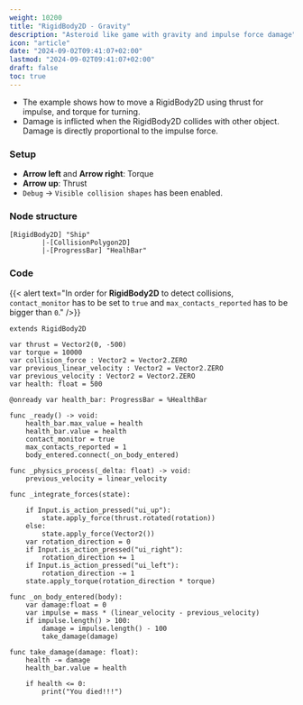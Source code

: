 ```yaml
---
weight: 10200
title: "RigidBody2D - Gravity"
description: "Asteroid like game with gravity and impulse force damage"
icon: "article"
date: "2024-09-02T09:41:07+02:00"
lastmod: "2024-09-02T09:41:07+02:00"
draft: false
toc: true
---
```


- The example shows how to move a RigidBody2D using thrust for impulse, and torque for turning.
- Damage is inflicted when the RigidBody2D collides with other object. Damage is directly proportional to the impulse force.

### Setup
- **Arrow left** and **Arrow right**: Torque
- **Arrow up**: Thrust
- `Debug` -> `Visible collision shapes` has been enabled.

### Node structure

```
[RigidBody2D] "Ship"
		|-[CollisionPolygon2D]
		|-[ProgressBar] "HealhBar"
```

### Code

{{< alert text="In order for **RigidBody2D** to detect collisions, `contact_monitor` has to be set to `true` and `max_contacts_reported` has to be bigger than `0`." />}}


```gdscript
extends RigidBody2D

var thrust = Vector2(0, -500)
var torque = 10000
var collision_force : Vector2 = Vector2.ZERO
var previous_linear_velocity : Vector2 = Vector2.ZERO
var previous_velocity : Vector2 = Vector2.ZERO
var health: float = 500

@onready var health_bar: ProgressBar = %HealthBar

func _ready() -> void:
	health_bar.max_value = health
	health_bar.value = health
	contact_monitor = true
	max_contacts_reported = 1
	body_entered.connect(_on_body_entered)

func _physics_process(_delta: float) -> void:
	previous_velocity = linear_velocity
	
func _integrate_forces(state):

	if Input.is_action_pressed("ui_up"):
		state.apply_force(thrust.rotated(rotation))
	else:
		state.apply_force(Vector2())
	var rotation_direction = 0
	if Input.is_action_pressed("ui_right"):
		rotation_direction += 1
	if Input.is_action_pressed("ui_left"):
		rotation_direction -= 1
	state.apply_torque(rotation_direction * torque)
	
func _on_body_entered(body):
	var damage:float = 0
	var impulse = mass * (linear_velocity - previous_velocity)
	if impulse.length() > 100:
		damage = impulse.length() - 100
		take_damage(damage)
		
func take_damage(damage: float):
	health -= damage
	health_bar.value = health

	if health <= 0:
		print("You died!!!")
		
```
